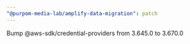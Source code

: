```yaml
---
"@purpom-media-lab/amplify-data-migration": patch
---
```


Bump @aws-sdk/credential-providers from 3.645.0 to 3.670.0
